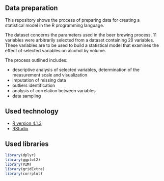 ## Data preparation

This repository shows the process of preparing data for creating a statistical model in the R programming language.

The dataset concerns the parameters used in the beer brewing process. 11 variables were arbitrarily selected from a dataset containing 29 variables. These variables are to be used to build a statistical model that examines the effect of selected variables on alcohol by volume.

The process outlined includes:
- descriptive analysis of selected variables, determination of the measurement scale and visualization
- imputation of missing data
- outliers identification
- analysis of correlation between variables
- data sampling

## Used technology
- [R version 4.1.3](https://cran.r-project.org/src/base/R-4/)
- [RStudio](https://www.rstudio.com/)

## Used libraries
```r
library(dplyr)
library(ggplot2)
library(VIM)
library(gridExtra)
library(corrplot)
```
